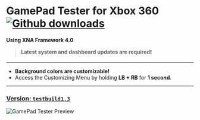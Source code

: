 # GamePad Tester for Xbox 360  [![Github downloads](https://img.shields.io/github/downloads/Mrsuss60/GamePad-360-Tester/total.svg?style=flat-square)](https://github.com/Mrsuss60/GamePad-360-Tester/releases)

**Using XNA Framework 4.0**

> **Latest system and dashboard updates are required❗**
---
- **Background colors are customizable!**  
- Access the Customizing Menu by holding **LB + RB** for **1 second**.
---
### [Version: `testbuild1.3`](https://github.com/Mrsuss60/GamePad-360-Tester/releases/tag/v1.3)

![GamePad Tester Preview](https://github.com/user-attachments/assets/468d9796-9258-4df4-b363-02f5324120f9)
